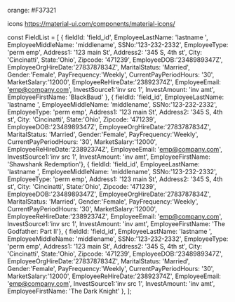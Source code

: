 orange:  #F37321

icons 
https://material-ui.com/components/material-icons/




const FieldList = [
  { fieldId: 'field_id', EmployeeLastName: 'lastname ', EmployeeMiddleName: 'middlename', SSNo:'123-232-2332', EmployeeType: 'perm emp', Address1: '123 main St', Address2: '345 S, 4th st', City: 'Cincinatti', State:'Ohio', Zipcode: '471239', EmployeeDOB:'2348989347Z', EmployeeOrgHireDate:'2783787834Z', MaritalStatus: 'Married', Gender:'Female', PayFrequency:'Weekly', CurrentPayPeriodHours: '30', MarketSalary:'12000', EmployeeReHireDate:'23892374Z', EmployeeEmail: 'emp@company.com', InvestSource1:'inv src 1', InvestAmount: 'inv amt',  EmployeeFirstName: 'BlackBaud' },
  { fieldId: 'field_id', EmployeeLastName: 'lastname ', EmployeeMiddleName: 'middlename', SSNo:'123-232-2332', EmployeeType: 'perm emp', Address1: '123 main St', Address2: '345 S, 4th st', City: 'Cincinatti', State:'Ohio', Zipcode: '471239', EmployeeDOB:'2348989347Z', EmployeeOrgHireDate:'2783787834Z', MaritalStatus: 'Married', Gender:'Female', PayFrequency:'Weekly', CurrentPayPeriodHours: '30', MarketSalary:'12000', EmployeeReHireDate:'23892374Z', EmployeeEmail: 'emp@company.com', InvestSource1:'inv src 1', InvestAmount: 'inv amt',  EmployeeFirstName: 'Shawshank Redemption'},
  { fieldId: 'field_id', EmployeeLastName: 'lastname ', EmployeeMiddleName: 'middlename', SSNo:'123-232-2332', EmployeeType: 'perm emp', Address1: '123 main St', Address2: '345 S, 4th st', City: 'Cincinatti', State:'Ohio', Zipcode: '471239', EmployeeDOB:'2348989347Z', EmployeeOrgHireDate:'2783787834Z', MaritalStatus: 'Married', Gender:'Female', PayFrequency:'Weekly', CurrentPayPeriodHours: '30', MarketSalary:'12000', EmployeeReHireDate:'23892374Z', EmployeeEmail: 'emp@company.com', InvestSource1:'inv src 1', InvestAmount: 'inv amt',  EmployeeFirstName: 'The Godfather: Part II'}, 
  { fieldId: 'field_id', EmployeeLastName: 'lastname ', EmployeeMiddleName: 'middlename', SSNo:'123-232-2332', EmployeeType: 'perm emp', Address1: '123 main St', Address2: '345 S, 4th st', City: 'Cincinatti', State:'Ohio', Zipcode: '471239', EmployeeDOB:'2348989347Z', EmployeeOrgHireDate:'2783787834Z', MaritalStatus: 'Married', Gender:'Female', PayFrequency:'Weekly', CurrentPayPeriodHours: '30', MarketSalary:'12000', EmployeeReHireDate:'23892374Z', EmployeeEmail: 'emp@company.com', InvestSource1:'inv src 1', InvestAmount: 'inv amt',  EmployeeFirstName: 'The Dark Knight' },
 ];







